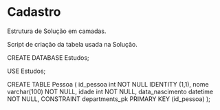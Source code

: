 # Cadastro
Estrutura de Solução em camadas.

Script de criação da tabela usada na Solução.

CREATE DATABASE Estudos;

USE Estudos;

CREATE TABLE Pessoa
( id_pessoa int NOT NULL IDENTITY (1,1),
  nome varchar(100) NOT NULL,
  idade int NOT NULL,
  data_nascimento datetime NOT NULL,
  CONSTRAINT departments_pk PRIMARY KEY (id_pessoa)
);

